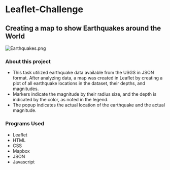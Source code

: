 # Leaflet-Challenge
## Creating a map to show Earthquakes around the World
![Earthquakes.png]("Earthquakes.png")

### About this project
* This task utilized earthquake data available from the USGS in JSON format. After analyzing data, a map was created in Leaflet by creating a plot of all earthquake locations in the dataset, their depths, and magnitudes. 
* Markers indicate the magnitude by their radius size, and the depth is indicated by the color, as noted in the legend. 
* The popup indicates the actual location of the earthquake and the actual magnitude.  

### Programs Used
* Leaflet
* HTML
* CSS
* Mapbox
* JSON
* Javascript